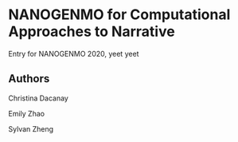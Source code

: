 # NANOGENMO for Computational Approaches to Narrative

Entry for NANOGENMO 2020, yeet yeet

## Authors

Christina Dacanay

Emily Zhao

Sylvan Zheng
